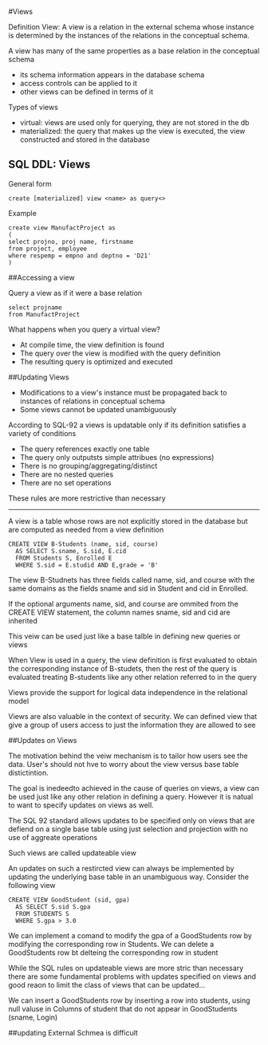#Views

Definition View:
A view is a relation in the external schema whose instance is determined by the instances of the relations in the conceptual schema.

A view has many of the same properties as a base relation in the conceptual schema
* its schema information appears in the database schema
* access controls can be applied to it
* other views can be defined in terms of it

Types of views

* virtual: views are used only for querying, they are not stored in the db
* materialized: the query that makes up the view is executed, the view constructed and stored in the database

## SQL DDL: Views

General form
```
create [materialized] view <name> as query<>
```
Example

```
create view ManufactProject as 
(
select projno, proj name, firstname
from project, employee
where respemp = empno and deptno = 'D21'
)
```

##Accessing a view

Query a view as if it were a base relation
```
select projname
from ManufactProject
```

What happens when you query a virtual view?
* At compile time, the view definition is found
* The query over the view is modified with the query definition
* The resulting query is optimized and executed


##Updating Views

* Modifications to a view's instance must be propagated back to instances of relations in conceptual schema
* Some views cannot be updated unambiguously

According to SQL-92 a views is updatable only if its definition satisfies a variety of conditions
* The query references exactly one table
* The query only outputsts simple attribues (no expressions)
* There is no grouping/aggregating/distinct
* There are no nested queries
* There are no set operations

These rules are more restrictive than necessary

---


A view is a table whose rows are not explicitly stored in the database but are computed as needed from a view definition

```
CREATE VIEW B-Students (name, sid, course)
  AS SELECT S.sname, S.sid, E.cid
  FROM Students S, Enrolled E
  WHERE S.sid = E.studid AND E,grade = 'B'
```

The view B-Studnets has three fields called name, sid, and course with the same domains as the fields sname and sid in Student and cid in Enrolled.

If the optional arguments name, sid, and course are ommited from the CREATE VIEW statement, the column names sname, sid and cid are inherited

This veiw can be used just like a base talble in defining new queries or views

When View is used in a query, the view definition is first evaluated to obtain the corresponding instance of B-studets, then the rest of the query is evaluated treating B-students like any other relation referred to in the query

Views provide the support for logical data independence in the relational model

Views are also valuable in the context of security. We can defined view that give a group of users access to just the information they are allowed to see

##Updates on Views

The motivation behind the veiw mechanism is to tailor how users see the data. User's should not hve to worry about the view versus base table distictintion.

The goal is inedeedto achieved in the cause of queries on views, a view can be used just like any other relation in defining a query. However it is natual to want to specify updates on views as well.


The SQL 92 standard allows updates to be specified only on views that are defiend on a single base table using just selection and projection with no use of aggreate operations

Such views are called updateable view

An updates on such a restircted view can always be implemented by updating the underlying base table in an unambiguous way. Consider the following view

```
CREATE VIEW GoodStudent (sid, gpa)
  AS SELECT S.sid S.gpa
  FROM STUDENTS S
  WHERE S.gpa > 3.0
```

We can implement a comand to modify the gpa of a GoodStudents row by modifying the corresponding row in Students. 
We can delete a GoodStudents row bt delteing the corresponding row in student

While the SQL rules on updateable views are more stric than necessary there are some fundamental problems with updates specified on views and good reaon to limit the class of views that can be updated...

We can insert a GoodStudents row by inserting a row into students, using null valuse in Columns of student that do not appear in GoodStudents (sname, Login)

##updating External Schmea is difficult

